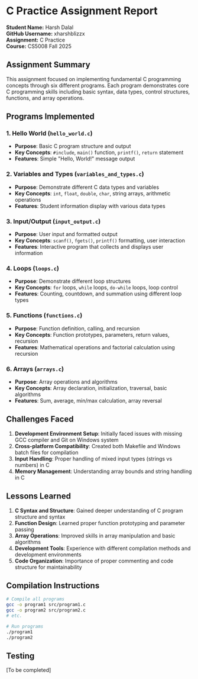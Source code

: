 # C Practice Assignment Report

**Student Name:** Harsh Dalal  
**GitHub Username:** xharshblizzx  
**Assignment:** C Practice  
**Course:** CS5008 Fall 2025

## Assignment Summary
This assignment focused on implementing fundamental C programming concepts through six different programs. Each program demonstrates core C programming skills including basic syntax, data types, control structures, functions, and array operations.

## Programs Implemented

### 1. Hello World (`hello_world.c`)
- **Purpose**: Basic C program structure and output
- **Key Concepts**: `#include`, `main()` function, `printf()`, `return` statement
- **Features**: Simple "Hello, World!" message output

### 2. Variables and Types (`variables_and_types.c`)
- **Purpose**: Demonstrate different C data types and variables
- **Key Concepts**: `int`, `float`, `double`, `char`, string arrays, arithmetic operations
- **Features**: Student information display with various data types

### 3. Input/Output (`input_output.c`)
- **Purpose**: User input and formatted output
- **Key Concepts**: `scanf()`, `fgets()`, `printf()` formatting, user interaction
- **Features**: Interactive program that collects and displays user information

### 4. Loops (`loops.c`)
- **Purpose**: Demonstrate different loop structures
- **Key Concepts**: `for` loops, `while` loops, `do-while` loops, loop control
- **Features**: Counting, countdown, and summation using different loop types

### 5. Functions (`functions.c`)
- **Purpose**: Function definition, calling, and recursion
- **Key Concepts**: Function prototypes, parameters, return values, recursion
- **Features**: Mathematical operations and factorial calculation using recursion

### 6. Arrays (`arrays.c`)
- **Purpose**: Array operations and algorithms
- **Key Concepts**: Array declaration, initialization, traversal, basic algorithms
- **Features**: Sum, average, min/max calculation, array reversal

## Challenges Faced
1. **Development Environment Setup**: Initially faced issues with missing GCC compiler and Git on Windows system
2. **Cross-platform Compatibility**: Created both Makefile and Windows batch files for compilation
3. **Input Handling**: Proper handling of mixed input types (strings vs numbers) in C
4. **Memory Management**: Understanding array bounds and string handling in C

## Lessons Learned
1. **C Syntax and Structure**: Gained deeper understanding of C program structure and syntax
2. **Function Design**: Learned proper function prototyping and parameter passing
3. **Array Operations**: Improved skills in array manipulation and basic algorithms
4. **Development Tools**: Experience with different compilation methods and development environments
5. **Code Organization**: Importance of proper commenting and code structure for maintainability

## Compilation Instructions
```bash
# Compile all programs
gcc -o program1 src/program1.c
gcc -o program2 src/program2.c
# etc.

# Run programs
./program1
./program2
```

## Testing
[To be completed]
